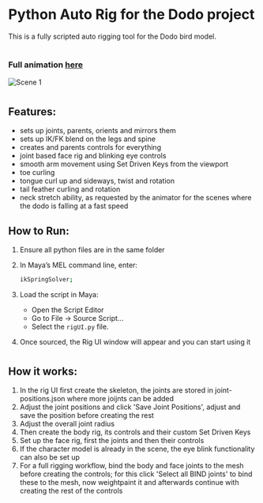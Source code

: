 # Python Auto Rig for the Dodo project
This is a fully scripted auto rigging tool for the Dodo bird model.
#

### Full animation [here](https://vimeo.com/1112713658)


![Scene 1](media/dodo.png)

#

## Features:
- sets up joints, parents, orients and mirrors them
- sets up IK/FK blend on the legs and spine
- creates and parents controls for everything
- joint based face rig and blinking eye controls
- smooth arm movement using Set Driven Keys from the viewport
- toe curling
- tongue curl up and sideways, twist and rotation
- tail feather curling and rotation
- neck stretch ability, as requested by the animator for the scenes where the dodo is falling at a fast speed


## How to Run:
1. Ensure all python files are in the same folder
2. In Maya’s MEL command line, enter: 
    ```bash
    ikSpringSolver;
    ``` 

3. Load the script in Maya:
    - Open the Script Editor
    - Go to File → Source Script...
    - Select the `rigUI.py` file.
4. Once sourced, the Rig UI window will appear and you can start using it


#

## How it works:
1. In the rig UI first create the skeleton, the joints are stored in joint-positions.json where more joijnts can be added
2. Adjust the joint positions and click 'Save Joint Positions', adjust and save the position before creating the rest
3. Adjust the overall joint radius
4. Then create the body rig, its controls and their custom Set Driven Keys
5. Set up the face rig, first the joints and then their controls
6. If the character model is already in the scene, the eye blink functionality can also be set up
7. For a full rigging workflow, bind the body and face joints to the mesh before creating the controls; for this click 'Select all BIND joints' to bind these to the mesh, now weightpaint it and afterwards continue with creating the rest of the controls

